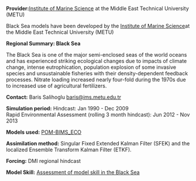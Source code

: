 **Provider:**[Institute of Marine Science](http://www.ims.metu.edu.tr) at the Middle East Technical University (METU)

Black Sea models have been developed by the [Institute of Marine Science](http://www.ims.metu.edu.tr)at the Middle East Technical University (METU)

**Regional Summary: Black Sea**

The Black Sea is one of the major semi-enclosed seas of the world oceans and has experienced striking ecological changes due to impacts of climate change, intense eutrophication, population explosion of some invasive species and unsustainable fisheries with their density-dependent feedback processes. Nitrate loading increased nearly four-fold during the 1970s due to increased use of agricultural fertilizers.

**Contact:** Baris Salihoglu [baris@ims.metu.edu.tr](mailto:baris@ims.metu.edu.tr)



**Simulation period:**
Hindcast: Jan 1990 - Dec 2009<br>
Rapid Environmental Assessment (rolling 3 month hindcast): Jun 2012 - Nov 2013

**Models used:** <a href="/resources/Modelling_in_the_Black_Sea.pdf" target="_blank">POM-BIMS_ECO</a>

**Assimilation method:** Singular Fixed Extended Kalman Filter (SFEK) and the localized Ensemble Transform Kalman Filter (ETKF).

**Forcing:** DMI regional hindcast

**Model Skill:** <a href="/resources/Skill assessment of the Black Sea model system.pdf" target="_blank">Assessment of model skill in the Black Sea</a>
